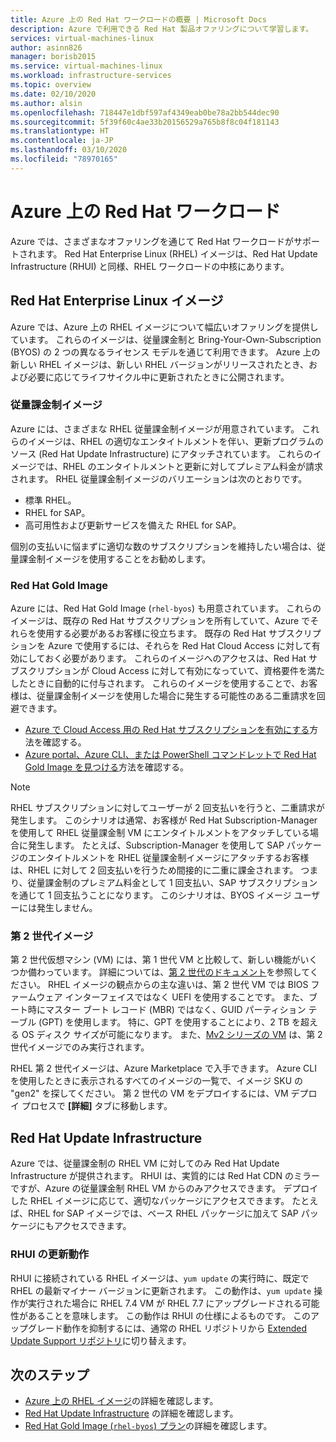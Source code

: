 ```yaml
---
title: Azure 上の Red Hat ワークロードの概要 | Microsoft Docs
description: Azure で利用できる Red Hat 製品オファリングについて学習します。
services: virtual-machines-linux
author: asinn826
manager: borisb2015
ms.service: virtual-machines-linux
ms.workload: infrastructure-services
ms.topic: overview
ms.date: 02/10/2020
ms.author: alsin
ms.openlocfilehash: 718447e1dbf597af4349eab0be78a2bb544dec90
ms.sourcegitcommit: 5f39f60c4ae33b20156529a765b8f8c04f181143
ms.translationtype: HT
ms.contentlocale: ja-JP
ms.lasthandoff: 03/10/2020
ms.locfileid: "78970165"
---
```

# <a name="red-hat-workloads-on-azure"></a>Azure 上の Red Hat ワークロード

Azure では、さまざまなオファリングを通じて Red Hat ワークロードがサポートされます。 Red Hat Enterprise Linux (RHEL) イメージは、Red Hat Update Infrastructure (RHUI) と同様、RHEL ワークロードの中核にあります。

## <a name="red-hat-enterprise-linux-images"></a>Red Hat Enterprise Linux イメージ

Azure では、Azure 上の RHEL イメージについて幅広いオファリングを提供しています。 これらのイメージは、従量課金制と Bring-Your-Own-Subscription (BYOS) の 2 つの異なるライセンス モデルを通じて利用できます。 Azure 上の新しい RHEL イメージは、新しい RHEL バージョンがリリースされたとき、および必要に応じてライフサイクル中に更新されたときに公開されます。

### <a name="pay-as-you-go-images"></a>従量課金制イメージ

Azure には、さまざまな RHEL 従量課金制イメージが用意されています。 これらのイメージは、RHEL の適切なエンタイトルメントを伴い、更新プログラムのソース (Red Hat Update Infrastructure) にアタッチされています。 これらのイメージでは、RHEL のエンタイトルメントと更新に対してプレミアム料金が請求されます。 RHEL 従量課金制イメージのバリエーションは次のとおりです。

* 標準 RHEL。
* RHEL for SAP。
* 高可用性および更新サービスを備えた RHEL for SAP。

個別の支払いに悩まずに適切な数のサブスクリプションを維持したい場合は、従量課金制イメージを使用することをお勧めします。

### <a name="red-hat-gold-images"></a>Red Hat Gold Image

Azure には、Red Hat Gold Image (`rhel-byos`) も用意されています。 これらのイメージは、既存の Red Hat サブスクリプションを所有していて、Azure でそれらを使用する必要があるお客様に役立ちます。 既存の Red Hat サブスクリプションを Azure で使用するには、それらを Red Hat Cloud Access に対して有効にしておく必要があります。 これらのイメージへのアクセスは、Red Hat サブスクリプションが Cloud Access に対して有効になっていて、資格要件を満たしたときに自動的に付与されます。 これらのイメージを使用することで、お客様は、従量課金制イメージを使用した場合に発生する可能性のある二重請求を回避できます。
* [Azure で Cloud Access 用の Red Hat サブスクリプションを有効にする](https://access.redhat.com/documentation/en-us/red_hat_subscription_management/1/html/red_hat_cloud_access_reference_guide/con-enable-subs)方法を確認する。
* [Azure portal、Azure CLI、または PowerShell コマンドレットで Red Hat Gold Image を見つける](./byos.md)方法を確認する。

> [!NOTE]
> RHEL サブスクリプションに対してユーザーが 2 回支払いを行うと、二重請求が発生します。 このシナリオは通常、お客様が Red Hat Subscription-Manager を使用して RHEL 従量課金制 VM にエンタイトルメントをアタッチしている場合に発生します。 たとえば、Subscription-Manager を使用して SAP パッケージのエンタイトルメントを RHEL 従量課金制イメージにアタッチするお客様は、RHEL に対して 2 回支払いを行うため間接的に二重に課金されます。 つまり、従量課金制のプレミアム料金として 1 回支払い、SAP サブスクリプションを通じて 1 回支払うことになります。 このシナリオは、BYOS イメージ ユーザーには発生しません。

### <a name="generation-2-images"></a>第 2 世代イメージ

第 2 世代仮想マシン (VM) には、第 1 世代 VM と比較して、新しい機能がいくつか備わっています。 詳細については、[第 2 世代のドキュメント](https://docs.microsoft.com/azure/virtual-machines/linux/generation-2)を参照してください。 RHEL イメージの観点からの主な違いは、第 2 世代 VM では BIOS ファームウェア インターフェイスではなく UEFI を使用することです。 また、ブート時にマスター ブート レコード (MBR) ではなく、GUID パーティション テーブル (GPT) を使用します。 特に、GPT を使用することにより、2 TB を超える OS ディスク サイズが可能になります。 また、[Mv2 シリーズの VM](../../mv2-series.md) は、第 2 世代イメージでのみ実行されます。

RHEL 第 2 世代イメージは、Azure Marketplace で入手できます。 Azure CLI を使用したときに表示されるすべてのイメージの一覧で、イメージ SKU の "gen2" を探してください。 第 2 世代の VM をデプロイするには、VM デプロイ プロセスで **[詳細]** タブに移動します。

## <a name="red-hat-update-infrastructure"></a>Red Hat Update Infrastructure

Azure では、従量課金制の RHEL VM に対してのみ Red Hat Update Infrastructure が提供されます。 RHUI は、実質的には Red Hat CDN のミラーですが、Azure の従量課金制 RHEL VM からのみアクセスできます。 デプロイした RHEL イメージに応じて、適切なパッケージにアクセスできます。 たとえば、RHEL for SAP イメージでは、ベース RHEL パッケージに加えて SAP パッケージにもアクセスできます。

### <a name="rhui-update-behavior"></a>RHUI の更新動作

RHUI に接続されている RHEL イメージは、`yum update` の実行時に、既定で RHEL の最新マイナー バージョンに更新されます。 この動作は、`yum update` 操作が実行された場合に RHEL 7.4 VM が RHEL 7.7 にアップグレードされる可能性があることを意味します。 この動作は RHUI の仕様によるものです。 このアップグレード動作を抑制するには、通常の RHEL リポジトリから [Extended Update Support リポジトリ](./redhat-rhui.md#rhel-eus-and-version-locking-rhel-vms)に切り替えます。

## <a name="next-steps"></a>次のステップ

* [Azure 上の RHEL イメージ](./redhat-images.md)の詳細を確認します。
* [Red Hat Update Infrastructure](./redhat-rhui.md) の詳細を確認します。
* [Red Hat Gold Image (`rhel-byos`) プラン](./byos.md)の詳細を確認します。
